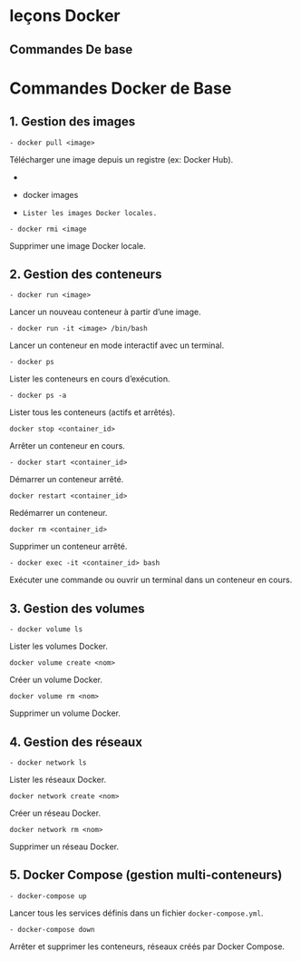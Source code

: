 # leçons Docker
## Commandes De base
# Commandes Docker de Base

## 1. Gestion des images

 ```
- docker pull <image>
```  
  Télécharger une image depuis un registre (ex: Docker Hub).

- ```
- docker images
- ```
  Lister les images Docker locales.

 ```
- docker rmi <image
``` 
  Supprimer une image Docker locale.

## 2. Gestion des conteneurs

 ```
- docker run <image>
```  
  Lancer un nouveau conteneur à partir d’une image.

```
- docker run -it <image> /bin/bash
```
  Lancer un conteneur en mode interactif avec un terminal.

 ```
- docker ps
``` 
  Lister les conteneurs en cours d’exécution.

 ```
- docker ps -a
``` 
  Lister tous les conteneurs (actifs et arrêtés).

```
docker stop <container_id>
```  
  Arrêter un conteneur en cours.

```
- docker start <container_id>
```  
  Démarrer un conteneur arrêté.

```
docker restart <container_id>
``` 
  Redémarrer un conteneur.

```
docker rm <container_id>
``` 
  Supprimer un conteneur arrêté.

 ```
- docker exec -it <container_id> bash
```  
  Exécuter une commande ou ouvrir un terminal dans un conteneur en cours.

## 3. Gestion des volumes

 ```
- docker volume ls
 ``` 
  Lister les volumes Docker.

 ```
 docker volume create <nom>
``` 
  Créer un volume Docker.

 ```
 docker volume rm <nom>
``` 
  Supprimer un volume Docker.

## 4. Gestion des réseaux

```
- docker network ls
```  
  Lister les réseaux Docker.

 ```
 docker network create <nom>
``` 
  Créer un réseau Docker.

```
docker network rm <nom>
```  
  Supprimer un réseau Docker.

## 5. Docker Compose (gestion multi-conteneurs)

```
- docker-compose up
``` 
  Lancer tous les services définis dans un fichier `docker-compose.yml`.

 ```
- docker-compose down
``` 
  Arrêter et supprimer les conteneurs, réseaux créés par Docker Compose.
